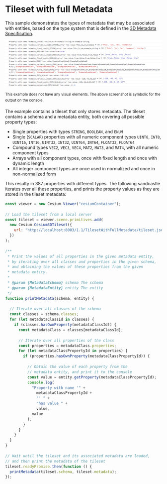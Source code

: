 # Tileset with full Metadata

This sample demonstrates the types of metadata that may be associated with entities, based on the type system that is defined in the [3D Metadata Specification](https://github.com/CesiumGS/3d-tiles/tree/draft-1.1/specification/Metadata).

![TilesetWithFullsetMetadata](screenshot/TilesetWithFullMetadata.png)

<sup>This example does not have any visual elements. The above screenshot is symbolic for the output on the console.</sup>

The example contains a tileset that only stores metadata. The tileset contains a schema and a metadata entity, both covering all possible property types:

- Single properties with types `STRING`, `BOOLEAN`, and `ENUM`
- Single (`SCALAR`) properties with all numeric component types `UINT8`, `INT8`, `UINT16`, `INT16`, `UINT32`, `INT32`, `UINT64`, `INT64`, `FLOAT32`, `FLOAT64`
- Compound types `VEC2`, `VEC3`, `VEC4`, `MAT2`, `MAT3`, and `MAT4`, with all numeric component types
- Arrays with all component types, once with fixed length and once with dynamic length
- All integer component types are once used in normalized and once in non-normalized form

This resulty in 387 properties with different types. The following sandcastle iterates over all these properties, and prints the property values as they are stored in the tileset metadata:

```JavaScript
const viewer = new Cesium.Viewer("cesiumContainer");

// Load the tileset from a local server
const tileset = viewer.scene.primitives.add(
  new Cesium.Cesium3DTileset({
    url: "http://localhost:8003/1.1/TilesetWithFullMetadata/tileset.json",
  })
);

/**
 * Print the values of all properties in the given metadata entity,
 * by iterating over all classes and properties in the given schema,
 * and obtaining the values of these properties from the given
 * metadata entity.
 *
 * @param {MetadataSchema} schema The schema
 * @param {MetadataEntity} entity The entity
 */
function printMetadata(schema, entity) {

  // Iterate over all classes of the schema
  const classes = schema.classes;
  for (let metadataClassId in classes) {
    if (classes.hasOwnProperty(metadataClassId)) {
      const metadataClass = classes[metadataClassId];

      // Iterate over all properties of the class
      const properties = metadataClass.properties;
      for (let metadataClassPropertyId in properties) {
        if (properties.hasOwnProperty(metadataClassPropertyId)) {

          // Obtain the value of each property from the
          // metadata entity, and print it to the console
          const value = entity.getProperty(metadataClassPropertyId);
          console.log(
            "Property with name '" +
              metadataClassPropertyId +
              "' " +
              "has value " +
              value,
            value
          );
        }
      }
    }
  }
}

// Wait until the tileset and its associated metadata are loaded,
// and then print the metadata of the tileset
tileset.readyPromise.then(function () {
  printMetadata(tileset.schema, tileset.metadata);
});
```
